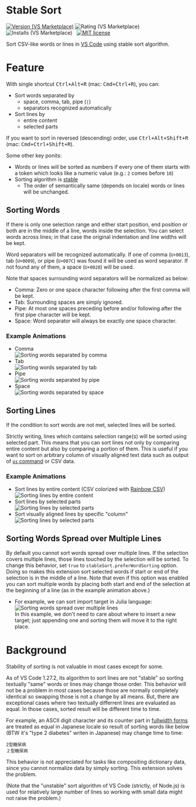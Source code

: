 # Stable Sort

[![Version (VS Marketplace)](https://vsmarketplacebadge.apphb.com/version-short/sgryjp.vscode-stable-sort.svg)](https://marketplace.visualstudio.com/items?itemName=sgryjp.vscode-stable-sort)
![Rating (VS Marketplace)](https://vsmarketplacebadge.apphb.com/rating-star/sgryjp.vscode-stable-sort.svg)
![Installs (VS Marketplace)](https://vsmarketplacebadge.apphb.com/installs-short/sgryjp.vscode-stable-sort.svg)
&nbsp;
[![MIT license](https://img.shields.io/badge/license-MIT-lightgray.svg?longCache=true&style=popout)](https://github.com/sgryjp/vscode-stable-sort/blob/master/LICENSE.md)

Sort CSV-like words or lines in [VS Code](https://code.visualstudio.com) using stable sort algorithm.

# Feature

With single shortcut <kbd>Ctrl+Alt+R</kbd> (mac: <kbd>Cmd+Ctrl+R</kbd>),
you can:

- Sort words separated by
  - space, comma, tab, pipe (`|`)
  - separators recognized automatically
- Sort lines by
  - entire content
  - selected parts

If you want to sort in reversed (descending) order, use
<kbd>Ctrl+Alt+Shift+R</kbd> (mac: <kbd>Cmd+Ctrl+Shift+R</kbd>).

Some other key ponits:

- Words or lines will be sorted as numbers if every one of them starts with a
  token which looks like a numeric value (e.g.: `2` comes before `10`)
- Sorting algorithm is
  [stable](https://en.wikipedia.org/wiki/Sorting_algorithm#Stability)
  - The order of semantically same (depends on locale) words or lines
    will be unchanged.

## Sorting Words

If there is only one selection range and either start position, end position
or both are in the middle of a line, words inside the selection. You can select
words across lines; in that case the original indentation and line widths will
be kept.

Word separators will be recognized automatically. If one of comma (`U+0013`),
tab (`U+0009`), or pipe (`U+007C`) was found it will be used as word separator.
If not found any of them, a space (`U+0020`) will be used.

Note that spaces surrounding word separators will be normalized as below:

- Comma: Zero or one space character following after the first comma will be kept.
- Tab: Surrounding spaces are simply ignored.
- Pipe: At most one spaces preceding before and/or following after the first
  pipe character will be kept.
- Space: Word separator will always be exactly one space character.

### Example Animations

- Comma<br>
  ![Sorting words separated by comma](images/sort-words-comma.gif)
- Tab<br>
  ![Sorting words separated by tab](images/sort-words-tab.gif)
- Pipe<br>
  ![Sorting words separated by pipe](images/sort-words-pipe.gif)
- Space<br>
  ![Sorting words separated by space](images/sort-words-space.gif)

## Sorting Lines

If the condition to sort words are not met, selected lines will be sorted.

Strictly writing, lines which contains selection range(s) will be sorted using
selected part. This means that you can sort lines not only by comparing entire
content but also by comparing a portion of them. This is useful if you want to
sort on arbitrary column of visually aligned text data such as output of
[`ps` command](<https://en.wikipedia.org/wiki/Ps_(Unix)>) or CSV data.

### Example Animations

- Sort lines by entire content (CSV colorized with
  [Rainbow CSV](https://marketplace.visualstudio.com/items?itemName=mechatroner.rainbow-csv))<br>
  ![Sorting lines by entire content](images/sort-lines-whole.gif)
- Sort lines by selected parts<br>
  ![Sorting lines by selected parts](images/sort-lines-part.gif)
- Sort visually aligned lines by specific "column"<br>
  ![Sorting lines by selected parts](images/sort-visually-aligned.gif)

## Sorting Words Spread over Multiple Lines

By default you cannot sort words spread over multiple lines. If the selection
covers multiple lines, those lines touched by the selection will be sorted.
To change this behavior, set `true` to `stableSort.preferWordSorting` option.
Doing so makes this extension sort selected words if start or end of the
selection is in the middle of a line. Note that even if this option was enabled
you can sort multiple words by placing both start and end of the selection at
the beginning of a line (as in the example animation above.)

- For example, we can sort import target in Julia language:<br>
  ![Sorting words spread over multiple lines](images/sort-words-multiline.gif)<br>
  In this example, we don't need to care about where to insert a new target; just
  appending one and sorting them will move it to the right place.

# Background

Stability of sorting is not valuable in most cases except for some.

As of VS Code 1.27.2, its algorithm to sort lines are not "stable" so sorting
textually "same" words or lines may change those order. This behavior will not
be a problem in most cases because those are normally completely identical so
swapping those is not a change by all means. But, there are exceptional cases
where two textually differrent lines are evaluated as equal. In those cases,
sorted result will be different time to time.

For example, an ASCII digit character and its counter part in
[fullwidth forms](https://www.unicode.org/charts/PDF/UFF00.pdf)
are treated as equal in Japanese locale so result of sorting words like below
(BTW it's "type 2 diabetes" writen in Japanese) may change time to time:

    2型糖尿病
    ２型糖尿病

This behavior is not appreciated for tasks like compositing dictionary data,
since you cannot normalize data by simply sorting. This extension solves the
problem.

(Note that the "unstable" sort algorithm of VS Code (strictly, of Node.js) is
used for relatively large number of lines so working with small data might not
raise the problem.)
